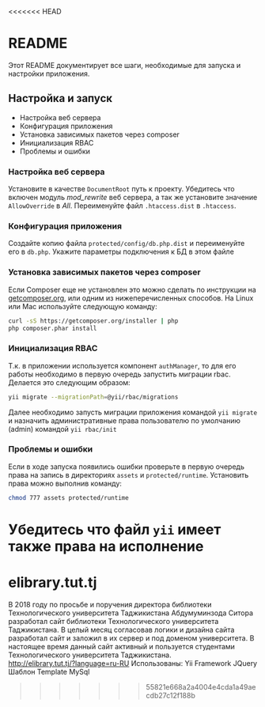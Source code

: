 <<<<<<< HEAD
# README #

Этот README документирует все шаги, необходимые для запуска и настройки приложения.

## Настройка и запуск ##

* Настройка веб сервера
* Конфигурация приложения
* Установка зависимых пакетов через composer
* Инициализация RBAC
* Проблемы и ошибки

### Настройка веб сервера ###

Установите в качестве ```DocumentRoot``` путь к проекту. Убедитесь что включен модуль *mod_rewrite*
веб сервера, а так же установите значение ```AllowOverride``` в *All*. Переименуйте файл ```.htaccess.dist```
в ```.htaccess```.

### Конфигурация приложения ###

Создайте копию файла ```protected/config/db.php.dist``` и переименуйте его в ```db.php```. Укажите параметры
подключения к БД в этом файле

### Установка зависимых пакетов через composer ###

Если Composer еще не установлен это можно сделать по инструкции на [getcomposer.org](http://getcomposer.org), или одним
из нижеперечисленных способов. На Linux или Mac используйте следующую команду:

```bash
curl -sS https://getcomposer.org/installer | php
php composer.phar install
```

### Инициализация RBAC ###

Т.к. в приложении используется компонент ```authManager```, то для его работы необходимо в первую
очередь запустить миграции rbac. Делается это следующим образом:

```bash
yii migrate --migrationPath=@yii/rbac/migrations
```

Далее необходимо запусть миграции приложения командой ```yii migrate``` и назначить административные права
пользователю по умолчанию (admin) командой ```yii rbac/init```

### Проблемы и ошибки ###

Если в ходе запуска появились ошибки проверьте в первую очередь права на запись в директориях ```assets``` и
```protected/runtime```. Установить права можно выполнив команду:

```bash
chmod 777 assets protected/runtime
```

Убедитесь что файл ```yii``` имеет также права на исполнение
=======
# elibrary.tut.tj
В 2018 году по просьбе и поручения директора библиотеки Технологического университета Таджикистана Абдумуминзода Ситора разработал сайт библиотеки Технологического университета Таджикистана.  В целый месяц согласовав логики и дизайна сайта разработал сайт и заложил в их сервер и под доменом университета. В настоящее время данный сайт активный и пользуется студентами Технологического университета Таджикистана.  
http://elibrary.tut.tj/?language=ru-RU 
Использованы: 
  Yii Framework 
  JQuery 
  Шаблон Template 
  MySql
>>>>>>> 55821e668a2a4004e4cda1a49aecdb27c12f188b
